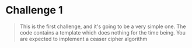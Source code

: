 # Challenge 1
> This is the first challenge, and it's going to be a very simple one. The code contains a template which does nothing for the time being.
> You are expected to implement a ceaser cipher algorithm
